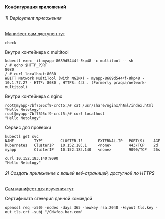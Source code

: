 #### Конфигурация приложений
###### 1) Deployment приложения
[Манифест сам доступен тут](kubemanifesrs/Deployment_1.1.yaml)

``check``

Внутри контейнера с multitool
```
kubectl exec -it myapp-8689d5444f-8kp48 -c multitool -- sh                                                                                  
/ # echo $HTTP_PORT
8080
/ # curl localhost:8080
WBITT Network MultiTool (with NGINX) - myapp-8689d5444f-8kp48 - 10.1.77.27 - HTTP: 8080 , HTTPS: 443 . (Formerly praqma/network-multitool)
```

Внутри контейнера с nginx
```
root@myapp-7bf7595cf9-crct5:/# cat /usr/share/nginx/html/index.html
"Hello Netology"
root@myapp-7bf7595cf9-crct5:/# curl localhost
"Hello Netology"
```
Сервис для проверки
```
kubectl get svc
NAME         TYPE        CLUSTER-IP       EXTERNAL-IP   PORT(S)    AGE
kubernetes   ClusterIP   10.152.183.1     <none>        443/TCP    2d
myapp        ClusterIP   10.152.183.140   <none>        9090/TCP   26s

curl 10.152.183.140:9090
"Hello Netology"
```
###### 2) Создать приложение с вашей веб-страницей, доступной по HTTPS

[Сам манифест для изучения тут](kubemanifesrs/Deployment_1.2.yaml) 

Сертификата сгенерил данной командой
```
openssl req -x509 -nodes -days 365 -newkey rsa:2048 -keyout tls.key -out tls.crt -subj "/CN=foo.bar.com"

```

Данной командой я отправил сертификаты в K8S, так как подставлять их в yaml было сложным заданием.
```
kubectl create secret tls ssl-tls  --cert=tls.crt --key=tls.key
```
Далее проверяем по итам, что у нас прошло
* Заметим что я передал Запись А в HOSTS, ее необходимо прописать в /etc/hosts

```
kubectl get ingress -A
NAMESPACE   NAME          CLASS    HOSTS         ADDRESS     PORTS     AGE
default     tls-ingress   public   foo.bar.com   127.0.0.1   80, 443   8m59s
----
kubectl describe  ingress tls-ingress
Name:             tls-ingress
Labels:           <none>
Namespace:        default
Address:          127.0.0.1
Ingress Class:    public
Default backend:  <default>
TLS:
  ssl-tls terminates foo.bar.com
Rules:
  Host         Path  Backends
  ----         ----  --------
  foo.bar.com  
               /   label:9091 (10.1.77.38:80)
Annotations:   <none>
Events:        <none>
```
Посмотреть список секретов(сертификатов)

```
kubectl describe secret ssl-tls
Name:         ssl-tls
Namespace:    default
Labels:       <none>
Annotations:  <none>

Type:  kubernetes.io/tls

Data
====
tls.crt:  1119 bytes
tls.key:  1704 bytes

```
Результат тестирования на локальной машине

```
curl -k https://foo.bar.com
"Hello Netology"
```